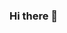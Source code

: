 ### Hi there 👋

<!--
**Diiiiiii/Diiiiiii** is a ✨ _special_ ✨ repository because its `README.md` (this file) appears on your GitHub profile.

Here are some ideas to get you started:

- 🔭 I’m currently working on repository
- 🌱 I’m currently learning gitHub

- ⚡ Fun fact: I have a turtle Korni
-->
